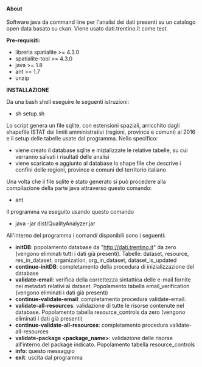 #### About

Software java da command line per l'analisi dei dati presenti su un catalogo open data basato su ckan.
Viene usato dati.trentino.it come test.


**Pre-requisiti:**

  * libreria spatialite >= 4.3.0
  * spatialite-tool >= 4.3.0
  * java >= 1.8
  * ant >= 1.7
  * unzip


**INSTALLAZIONE**

Da una bash shell eseguire le seguenti istruzioni:

 * sh setup.sh

Lo script genera un file sqlite, con estensioni spaziali, arricchito dagli shapefile ISTAT dei limiti amministrativi (regioni, province e comuni) al 2016 e il setup delle tabelle usate dal programma.
Nello specifico:
 * viene creato il database sqlite e inizializzate le relative tabelle, su cui verranno salvati i risultati delle analisi
 * viene scaricato e aggiunto al database lo shape file che descrive i confini delle regioni, province e comuni del territorio italiano

Una volta che il file sqlite è stato generato si può procedere alla compilazione della parte java attraverso questo comando:
 * ant

Il programma va eseguito usando questo comando

 * java -jar dist/QualityAnalyzer.jar

All'interno del programma i comandi disponibili sono i seguenti:

 * **initDB**: popolamento database da "http://dati.trentino.it" da zero (vengono eliminati tutti i dati già presenti). Tabelle: dataset, resource, res_in_dataset, organization, org_in_dataset, dataset_is_updated
 * **continue-initDB**: completamento della procedura di inizializzazione del database
 * **validate-email**: verifica della correttezza sintattica delle e-mail fornite nei metadati relativi ai dataset. Popolamento tabella email_verification (vengono eliminati i dati già presenti)
 * **continue-validate-email**: completamento procedura validate-email.
 * **validate-all-resources**: validazione di tutte le risorse contenute nel database. Popolamento tabella resource_controls da zero (vengono eliminati i dati già presenti)
 * **continue-validate-all-resources**: completamento procedura validate-all-resources
 * **validate-package <package_name>**: validazione delle risorse all'interno del package indicato. Popolamento tabella resource_controls
 * **info**: questo messaggio
 * **exit**: uscita dal programma
